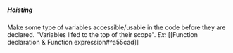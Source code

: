 ##### Hoisting
Make some type of variables accessible/usable in the code before they are declared.
"Variables lifed to the top of their scope".
*Ex:* [[Function declaration & Function expression#^a55cad]]
